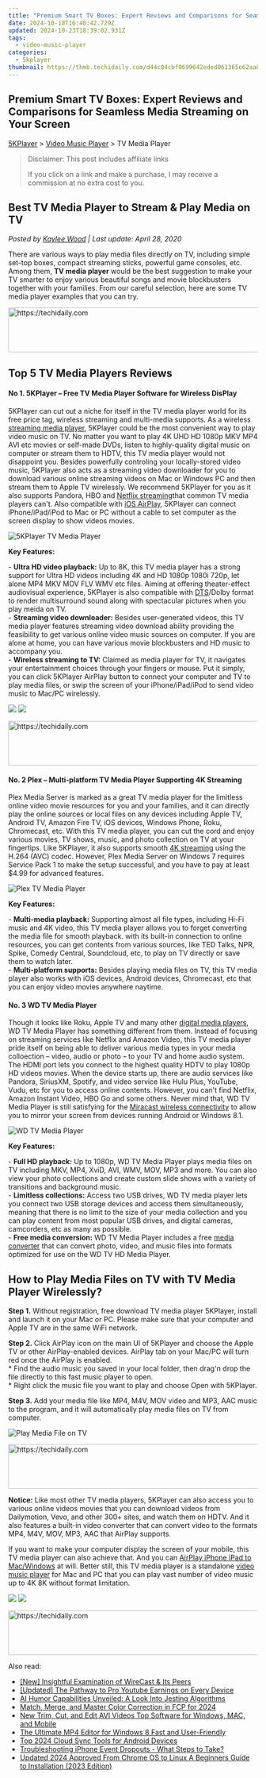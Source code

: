 ```yaml
---
title: "Premium Smart TV Boxes: Expert Reviews and Comparisons for Seamless Media Streaming on Your Screen"
date: 2024-10-18T16:40:42.729Z
updated: 2024-10-23T18:39:02.931Z
tags:
  - video-music-player
categories:
  - 5kplayer
thumbnail: https://thmb.techidaily.com/d44c84cbf0699642eded061365e62aa884811112a5aa8ff88c8335f623b0d0e8.jpg
---
```


## Premium Smart TV Boxes: Expert Reviews and Comparisons for Seamless Media Streaming on Your Screen

[5KPlayer](https://tools.techidaily.com/5kplayer/products/) \> [Video Music Player](https://tools.techidaily.com/5kplayer/video-music-player/) \> TV Media Player

>  Disclaimer: This post includes affiliate links
>
>  If you click on a link and make a purchase, I may receive a commission at no extra cost to you.
>

## Best TV Media Player to Stream & Play Media on TV

 _Posted by [Kaylee Wood](https://www.quora.com/profile/Amanda-Hu-21) | Last update: April 28, 2020_

There are various ways to play media files directly on TV, including simple set-top boxes, compact streaming sticks, powerful game consoles, etc. Among them, **TV media player** would be the best suggestion to make your TV smarter to enjoy various beautiful songs and movie blockbusters together with your families. From our careful selection, here are some TV media player examples that you can try.

<!-- affiliate ads begin -->
<a href="https://aligracehair.sjv.io/c/5597632/1959764/19272" target="_top" id="1959764">
  <img src="//a.impactradius-go.com/display-ad/19272-1959764" border="0" alt="https://techidaily.com" width="728" height="90"/>
</a>
<img height="0" width="0" src="https://aligracehair.sjv.io/i/5597632/1959764/19272" style="position:absolute;visibility:hidden;" border="0" />
<!-- affiliate ads end -->

##  Top 5 TV Media Players Reviews

#### **No 1\. 5KPlayer – Free TV Media Player Software for Wireless DisPlay**

5KPlayer can cut out a niche for itself in the TV media player world for its free price tag, wireless streaming and multi-media supports. As a wireless [streaming media player](https://tools.techidaily.com/5kplayer/video-music-player/), 5KPlayer could be the most convenient way to play video music on TV. No matter you want to play 4K UHD HD 1080p MKV MP4 AVI etc movies or self-made DVDs, listen to highly-quality digital music on computer or stream them to HDTV, this TV media player would not disappoint you. Besides powerfully controling your locally-stored video music, 5KPlayer also acts as a streaming video downloader for you to download various online streaming videos on Mac or Windows PC and then stream them to Apple TV wirelessly. We recommend 5KPlayer for you as it also supports Pandora, HBO and [Netflix streaming](https://tools.techidaily.com/5kplayer/airplay/)that common TV media players can't. Also compatible with [iOS AirPlay](https://tools.techidaily.com/5kplayer/airplay/), 5KPlayer can connect iPhone/iPad/iPod to Mac or PC without a cable to set computer as the screen display to show videos movies.

![5KPlayer TV Media Player](https://www.5kplayer.com/video-music-player/img/tv-media-player.jpg) 

**Key Features:** 

 \- **Ultra HD video playback:** Up to 8K, this TV media player has a strong support for Ultra HD videos including 4K and HD 1080p 1080i 720p, let alone MP4 MKV MOV FLV WMV etc files. Aiming at offering theater-effect audiovisual experience, 5KPlayer is also compatible with [DTS](https://tools.techidaily.com/5kplayer/video-music-player/)/Dolby format to render multisurround sound along with spectacular pictures when you play meida on TV.  
 \- **Streaming video downloader:** Besides user-generated videos, this TV media player features streaming video download ability providing the feasibility to get various online video music sources on computer. If you are alone at home, you can have various movie blockbusters and HD music to accompany you.  
 \- **Wireless streaming to TV:** Claimed as media player for TV, it navigates your entertainment choices through your fingers or mouse. Put it simply, you can click 5KPlayer AirPlay button to connect your computer and TV to play media files, or swip the screen of your iPhone/iPad/iPod to send video music to Mac/PC wirelessly. 

[![](https://www.5kplayer.com/video-music-player/../button/freedownwhitewin.png)](https://tools.techidaily.com/5kplayer/products/) [![](https://www.5kplayer.com/video-music-player/../button/freedownbackmac.png)](https://tools.techidaily.com/5kplayer/products/) 

<!-- affiliate ads begin -->
<a href="https://smilemakers.pxf.io/c/5597632/2123901/26106" target="_top" id="2123901">
  <img src="//a.impactradius-go.com/display-ad/26106-2123901" border="0" alt="https://techidaily.com" width="728" height="90"/>
</a>
<img height="0" width="0" src="https://smilemakers.pxf.io/i/5597632/2123901/26106" style="position:absolute;visibility:hidden;" border="0" />
<!-- affiliate ads end -->

#### **No. 2 Plex – Multi-platform TV Media Player Supporting 4K Streaming**

Plex Media Server is marked as a great TV media player for the limitless online video movie resources for you and your families, and it can directly play the online sources or local files on any devices including Apple TV, Android TV, Amazon Fire TV, iOS devices, Windows Phone, Roku, Chromecast, etc. With this TV media player, you can cut the cord and enjoy various movies, TV shows, music, and photo collection on TV at your fingertips. Like 5KPlayer, it also supports smooth [4K streaming](https://tools.techidaily.com/5kplayer/airplay/) using the H.264 (AVC) codec. However, Plex Media Server on Windows 7 requires Service Pack 1 to make the setup successful, and you have to pay at least $4.99 for advanced features.

![Plex TV Media Player](https://www.5kplayer.com/video-music-player/img/plex-tv-media-player.jpg) 

**Key Features:**

\- **Multi-media playback:** Supporting almost all file types, including Hi-Fi music and 4K video, this TV media player allows you to forget converting the media file for smooth playback. with its built-in connection to online resources, you can get contents from various sources, like TED Talks, NPR, Spike, Comedy Central, Soundcloud, etc, to play on TV directly or save them to watch later.   
 \- **Multi-platform supports:** Besides playing media files on TV, this TV media player also works with iOS devices, Android devices, Chromecast, etc that you can enjoy video movies anywhere naytime.

#### **No. 3 WD TV Media Player**

Though it looks like Roku, Apple TV and many other [digital media players](https://tools.techidaily.com/5kplayer/video-music-player/), WD TV Media Player has something different from them. Instead of focusing on streaming services like Netflix and Amazon Video, this TV media player pride itself on being able to deliver various media types in your media colloection – video, audio or photo – to your TV and home audio system. The HDMI port lets you connect to the highest quality HDTV to play 1080p HD videos movies. When the device starts up, there are audio services like Pandora, SiriusXM, Spotify, and video service like Hulu Plus, YouTube, Vudu, etc for you to access online contents. However, you can't find Netflix, Amazon Instant Video, HBO Go and some others. Never mind that, WD TV Media Player is still satisfying for the [Miracast wireless connectivity](https://tools.techidaily.com/5kplayer/airplay/) to allow you to mirror your screen from devices running Android or Windows 8.1\. 

![WD TV Media Player](https://www.5kplayer.com/video-music-player/img/wd-tv.png) 

**Key Features:**

\- **Full HD playback:** Up to 1080p, WD TV Media Player plays media files on TV including MKV, MP4, XviD, AVI, WMV, MOV, MP3 and more. You can also view your photo collections and create custom slide shows with a variety of transitions and background music.  
 \- **Limitless collections:** Access two USB drives, WD TV media player lets you connect two USB storage devices and access them simultaneously, meaning that there is no limit to the size of your media collection and you can play content from most popular USB drives, and digital cameras, camcorders, etc as many as possible.  
 \- **Free media conversion:**  WD TV Media Player includes a free [media converter](https://tools.techidaily.com/5kplayer/youtube-download/) that can convert photo, video, and music files into formats optimized for use on the WD TV HD Media Player.

## How to Play Media Files on TV with TV Media Player Wirelessly?

**Step 1.** Without registration, free download TV media player 5KPlayer, install and launch it on your Mac or PC. Please make sure that your computer and Apple TV are in the same WiFi network.

**Step 2.** Click AirPlay icon on the main UI of 5KPlayer and choose the Apple TV or other AirPlay-enabled devices. AirPlay tab on your Mac/PC will turn red once the AirPlay is enabled.  
 \* Find the audio music you saved in your local folder, then drag'n drop the file directly to this fast music player to open.  
 \* Right click the music file you want to play and choose Open with 5KPlayer.

**Step 3.** Add your media file like MP4, M4V, MOV video and MP3, AAC music to the program, and it will automatically play media files on TV from computer.

![Play Media File on TV](https://www.5kplayer.com/video-music-player/../airplay/img/5kplayer-airplay-0120.jpg) 

<!-- affiliate ads begin -->
<a href="https://aligracehair.sjv.io/c/5597632/1972698/19272" target="_top" id="1972698">
  <img src="//a.impactradius-go.com/display-ad/19272-1972698" border="0" alt="https://techidaily.com" width="728" height="90"/>
</a>
<img height="0" width="0" src="https://aligracehair.sjv.io/i/5597632/1972698/19272" style="position:absolute;visibility:hidden;" border="0" />
<!-- affiliate ads end -->

**Notice:** Like most other TV media players, 5KPlayer can also access you to various online videos movies that you can download videos from Dailymotion, Vevo, and other 300+ sites, and watch them on HDTV. And it also features a built-in video converter that can convert video to the formats MP4, M4V, MOV, MP3, AAC that AirPlay supports.

If you want to make your computer display the screen of your mobile, this TV media player can also achieve that. And you can [AirPlay iPhone iPad to Mac/Windows](https://tools.techidaily.com/5kplayer/airplay/) at will. Better still, this TV media player is a standalone [video music player](https://tools.techidaily.com/5kplayer/video-music-player/) for Mac and PC that you can play vast number of video music up to 4K 8K without format limitation.

[![](https://www.5kplayer.com/video-music-player/../button/freedownwhitewin.png)](https://tools.techidaily.com/5kplayer/products/) [![](https://www.5kplayer.com/video-music-player/../button/freedownbackmac.png)](https://tools.techidaily.com/5kplayer/products/)

<!-- affiliate ads begin -->
<a href="https://appsumo.8odi.net/c/5597632/2087394/7443" target="_top" id="2087394">
  <img src="//a.impactradius-go.com/display-ad/7443-2087394" border="0" alt="https://techidaily.com" width="728" height="90"/>
</a>
<img height="0" width="0" src="https://appsumo.8odi.net/i/5597632/2087394/7443" style="position:absolute;visibility:hidden;" border="0" />
<!-- affiliate ads end -->

<ins class="adsbygoogle"
     style="display:block"
     data-ad-format="autorelaxed"
     data-ad-client="ca-pub-7571918770474297"
     data-ad-slot="1223367746"></ins>

<ins class="adsbygoogle"
     style="display:block"
     data-ad-client="ca-pub-7571918770474297"
     data-ad-slot="8358498916"
     data-ad-format="auto"
     data-full-width-responsive="true"></ins>

<span class="atpl-alsoreadstyle">Also read:</span>
<div><ul>
<li><a href="https://extra-skills.techidaily.com/new-insightful-examination-of-wirecast-and-its-peers/"><u>[New] Insightful Examination of WireCast & Its Peers</u></a></li>
<li><a href="https://facebook-video-share.techidaily.com/updated-the-pathway-to-pro-youtube-earnings-on-every-device/"><u>[Updated] The Pathway to Pro Youtube Earnings on Every Device</u></a></li>
<li><a href="https://tech-haven.techidaily.com/ai-humor-capabilities-unveiled-a-look-into-jesting-algorithms/"><u>AI Humor Capabilities Unveiled: A Look Into Jesting Algorithms</u></a></li>
<li><a href="https://video-ai-editor.techidaily.com/match-merge-and-master-color-correction-in-fcp-for-2024/"><u>Match, Merge, and Master Color Correction in FCP for 2024</u></a></li>
<li><a href="https://video-ai-editor.techidaily.com/new-trim-cut-and-edit-avi-videos-top-software-for-windows-mac-and-mobile/"><u>New Trim, Cut, and Edit AVI Videos Top Software for Windows, MAC, and Mobile</u></a></li>
<li><a href="https://video-ai-editor.techidaily.com/the-ultimate-mp4-editor-for-windows-8-fast-and-user-friendly/"><u>The Ultimate MP4 Editor for Windows 8 Fast and User-Friendly</u></a></li>
<li><a href="https://fox-blue.techidaily.com/top-2024-cloud-sync-tools-for-android-devices/"><u>Top 2024 Cloud Sync Tools for Android Devices</u></a></li>
<li><a href="https://fox-that.techidaily.com/troubleshooting-iphone-event-dropouts-what-steps-to-take/"><u>Troubleshooting iPhone Event Dropouts - What Steps to Take?</u></a></li>
<li><a href="https://video-ai-editor.techidaily.com/updated-2024-approved-from-chrome-os-to-linux-a-beginners-guide-to-installation-2023-edition/"><u>Updated 2024 Approved From Chrome OS to Linux A Beginners Guide to Installation (2023 Edition)</u></a></li>
</ul></div>


